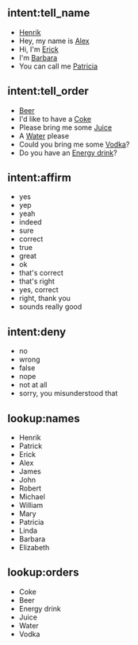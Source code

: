 ## intent:tell_name
- [Henrik](name)
- Hey, my name is [Alex](name)
- Hi, I'm [Erick](name)
- I'm [Barbara](name)
- You can call me [Patricia](name)

## intent:tell_order
- [Beer](order)
- I'd like to have a [Coke](order)
- Please bring me some [Juice](order)
- A [Water](order) please
- Could you bring me some [Vodka](order)?
- Do you have an [Energy drink](order)?

## intent:affirm
- yes
- yep
- yeah
- indeed
- sure
- correct
- true
- great
- ok
- that's correct
- that's right
- yes, correct
- right, thank you
- sounds really good

## intent:deny
- no
- wrong
- false
- nope
- not at all
- sorry, you misunderstood that

## lookup:names
- Henrik
- Patrick
- Erick
- Alex
- James
- John
- Robert
- Michael
- William
- Mary
- Patricia
- Linda
- Barbara
- Elizabeth

## lookup:orders
- Coke
- Beer
- Energy drink
- Juice
- Water
- Vodka
